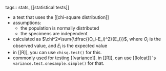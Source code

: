 tags:: stats, [[statistical tests]]

- a test that uses the [[chi-square distribution]]
- assumptions:
	- the population is normally distributed
	- the specimens are independent
- calculated as $\chi^2=\sum{\dfrac{(O_i-E_i)^2}{E_i}}$, where $O_i$ is the observed value, and $E_i$ is the expected value
- in [[R]], you can use `chisq.test()` for this.
- commonly used for testing [[variance]]. in [[R]], can use [[lolcat]] 's `variance.test.onesample.simple()` for that.